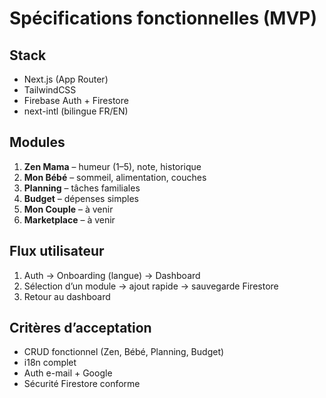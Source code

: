 # Spécifications fonctionnelles (MVP)

## Stack
- Next.js (App Router)
- TailwindCSS
- Firebase Auth + Firestore
- next-intl (bilingue FR/EN)

## Modules
1. **Zen Mama** – humeur (1–5), note, historique  
2. **Mon Bébé** – sommeil, alimentation, couches  
3. **Planning** – tâches familiales  
4. **Budget** – dépenses simples  
5. **Mon Couple** – à venir  
6. **Marketplace** – à venir

## Flux utilisateur
1. Auth → Onboarding (langue) → Dashboard  
2. Sélection d’un module → ajout rapide → sauvegarde Firestore  
3. Retour au dashboard

## Critères d’acceptation
- CRUD fonctionnel (Zen, Bébé, Planning, Budget)  
- i18n complet  
- Auth e-mail + Google  
- Sécurité Firestore conforme
